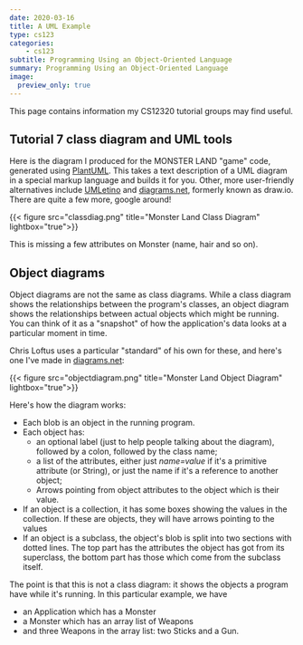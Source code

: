 ```yaml
---
date: 2020-03-16
title: A UML Example
type: cs123
categories:
    - cs123
subtitle: Programming Using an Object-Oriented Language
summary: Programming Using an Object-Oriented Language
image:
  preview_only: true
---
```


This page contains information my CS12320 tutorial groups may
find useful.

## Tutorial 7 class diagram and UML tools

Here is the diagram I produced for the MONSTER LAND "game" code, generated
using [PlantUML](https://plantuml.com). This takes a text description
of a UML diagram in a special markup language and builds it for you.
Other, more user-friendly alternatives include
[UMLetino](http://www.umlet.com/umletino/umletino.html) and
[diagrams.net](https://diagrams.net/),
formerly known as draw.io. There are quite a few more, google around!

{{< figure src="classdiag.png" title="Monster Land Class Diagram" lightbox="true">}}

This is missing a few attributes on Monster (name, hair and so on).

## Object diagrams

Object diagrams are not the same as class diagrams. While a class diagram
shows the relationships between the program's classes, an object
diagram shows the relationships between actual objects which might be running.
You can think of it as a "snapshot" of how the application's data looks
at a particular moment in time.

Chris Loftus uses a particular "standard" of his own for these, and
here's one I've made in [diagrams.net](https://diagrams.net/):

{{< figure src="objectdiagram.png" title="Monster Land Object Diagram" lightbox="true">}}

Here's how the diagram works:

* Each blob is an object in the running program.
* Each object has:
    * an optional label (just to help people talking about the diagram), followed by a colon, 
    followed by the class name;
    * a list of the attributes, either just *name=value* if it's a primitive
    attribute (or String), or just the name if it's a reference to another object;
    * Arrows pointing from object attributes to the object which is their value.
* If an object is a collection, it has some boxes showing the values in
the collection. If these are objects, they will have arrows pointing to the values
* If an object is a subclass, the object's blob is split into two sections with
dotted lines. The top part has the attributes the object has got from
its superclass, the bottom part has those which come from the subclass itself.

The point is that this is not a class diagram: it shows the objects a program
have while it's running. In this particular example, we have 

* an Application which has a Monster
* a Monster which has an array list of Weapons
* and three Weapons in the array list: two Sticks and a Gun.
